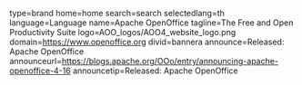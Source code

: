 type=brand
home=home
search=search
selectedlang=th
language=Language
name=Apache OpenOffice
tagline=The Free and Open Productivity Suite
logo=AOO_logos/AOO4_website_logo.png
domain=https://www.openoffice.org
divid=bannera
announce=Released: Apache OpenOffice
announceurl=https://blogs.apache.org/OOo/entry/announcing-apache-openoffice-4-16
announcetip=Released: Apache OpenOffice
~~~~~~
